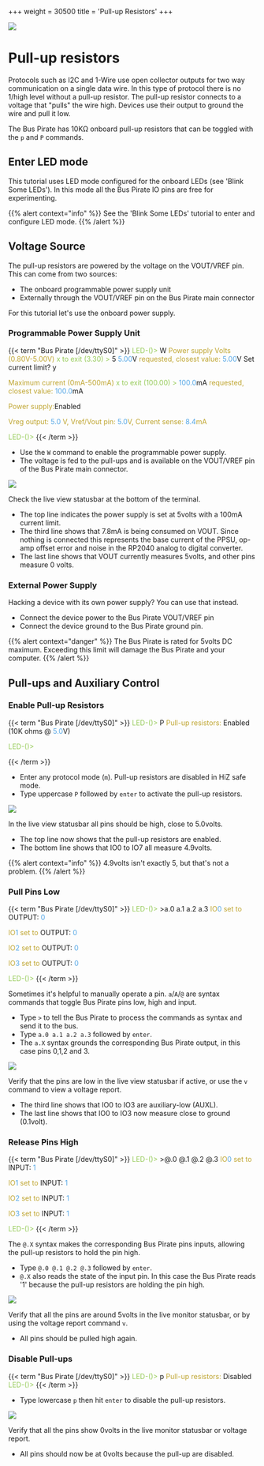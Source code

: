 +++
weight = 30500
title = 'Pull-up Resistors'
+++

![](/images/docs/fw/pullups-1024.jpg)

# Pull-up resistors

Protocols such as I2C and 1-Wire use open collector outputs for two way communication on a single data wire. In this type of protocol there is no 1/high level without a pull-up resistor. The pull-up resistor connects to a voltage that "pulls" the wire high. Devices use their output to ground the wire and pull it low.

The Bus Pirate has 10KΩ onboard pull-up resistors that can be toggled with the ```p``` and ```P``` commands.

## Enter LED mode

This tutorial uses LED mode configured for the onboard LEDs (see 'Blink Some LEDs'). In this mode all the Bus Pirate IO pins are free for experimenting.

{{% alert context="info" %}}
See the 'Blink Some LEDs' tutorial to enter and configure LED mode.
{{% /alert %}}

## Voltage Source

The pull-up resistors are powered by the voltage on the VOUT/VREF pin. This can come from two sources:

- The onboard programmable power supply unit
- Externally through the VOUT/VREF pin on the Bus Pirate main connector

For this tutorial let's use the onboard power supply.

### Programmable Power Supply Unit

{{< term "Bus Pirate [/dev/ttyS0]" >}}
<span style="color:#96cb59">LED-()></span> W
<span style="color:#bfa530"><span style="color:#bfa530">Power supply
Volts (0.80V-5.00V)</span></span>
<span style="color:#96cb59">x to exit (3.30) ></span> 5
<span style="color:#53a6e6">5.00</span>V<span style="color:#bfa530"> requested, closest value: <span style="color:#53a6e6">5.00</span></span>V
Set current limit?
y 

<span style="color:#bfa530">Maximum current (0mA-500mA)</span>
<span style="color:#96cb59">x to exit (100.00) ></span> 
<span style="color:#53a6e6">100.0</span>mA<span style="color:#bfa530"> requested, closest value: <span style="color:#53a6e6">100.0</span></span>mA

<span style="color:#bfa530">Power supply:</span>Enabled

<span style="color:#bfa530">

Vreg output: <span style="color:#53a6e6">5.0</span>
</span>
V<span style="color:#bfa530">, Vref/Vout pin: <span style="color:#53a6e6">5.0</span></span>V<span style="color:#bfa530">, Current sense: <span style="color:#53a6e6">8.4</span></span>mA
<span style="color:#bfa530">

</span>
<span style="color:#96cb59">LED-()></span> 
{{< /term >}}

 - Use the ```W``` command to enable the programmable power supply. 
 - The voltage is fed to the pull-ups and is available on the VOUT/VREF pin of the Bus Pirate main connector.

![](/images/docs/fw/pullup-statusbar-3.png)

Check the live view statusbar at the bottom of the terminal. 
- The top line indicates the power supply is set at 5volts with a 100mA current limit. 
- The third line shows that 7.8mA is being consumed on VOUT. Since nothing is connected this represents the base current of the PPSU, op-amp offset error and noise in the RP2040 analog to digital converter.
- The last line shows that VOUT currently measures 5volts, and other pins measure 0 volts.

### External Power Supply

Hacking a device with its own power supply? You can use that instead. 

- Connect the device power to the Bus Pirate VOUT/VREF pin
- Connect the device ground to the Bus Pirate ground pin.

{{% alert context="danger" %}}
The Bus Pirate is rated for 5volts DC maximum. Exceeding this limit will damage the Bus Pirate and your computer.
{{% /alert %}}

## Pull-ups and Auxiliary Control


### Enable Pull-up Resistors

{{< term "Bus Pirate [/dev/ttyS0]" >}}
<span style="color:#96cb59">LED-()></span> P
<span style="color:#bfa530"><span style="color:#bfa530">Pull-up resistors:</span></span> Enabled (10K ohms @ <span style="color:#53a6e6">5.0</span>V)

<span style="color:#96cb59">LED-()></span> 


{{< /term >}}

- Enter any protocol mode (```m```). Pull-up resistors are disabled in HiZ safe mode.
- Type uppercase ```P``` followed by ```enter``` to activate the pull-up resistors.

![](/images/docs/fw/pullup-statusbar-1.png)

In the live view statusbar all pins should be high, close to 5.0volts.
- The top line now shows that the pull-up resistors are enabled.
- The bottom line shows that IO0 to IO7 all measure 4.9volts.

{{% alert context="info" %}}
4.9volts isn't exactly 5, but that's not a problem.
{{% /alert %}}

### Pull Pins Low

{{< term "Bus Pirate [/dev/ttyS0]" >}}
<span style="color:#96cb59">LED-()></span> >a.0 a.1 a.2 a.3
<span style="color:#bfa530">IO<span style="color:#53a6e6">0<span style="color:#bfa530"> set to</span></span></span> OUTPUT: <span style="color:#53a6e6">0</span>

<span style="color:#bfa530">IO<span style="color:#53a6e6">1<span style="color:#bfa530"> set to</span></span></span> OUTPUT: <span style="color:#53a6e6">0</span>

<span style="color:#bfa530">IO<span style="color:#53a6e6">2<span style="color:#bfa530"> set to</span></span></span> OUTPUT: <span style="color:#53a6e6">0</span>

<span style="color:#bfa530">IO<span style="color:#53a6e6">3<span style="color:#bfa530"> set to</span></span></span> OUTPUT: <span style="color:#53a6e6">0</span>

<span style="color:#96cb59">LED-()></span> 
{{< /term >}}

Sometimes it's helpful to manually operate a pin. ```a```/```A```/```@``` are syntax commands that toggle Bus Pirate pins low, high and input.
- Type ```>``` to tell the Bus Pirate to process the commands as syntax and send it to the bus.
- Type ```a.0 a.1 a.2 a.3``` followed by ```enter```.
- The ```a.X``` syntax grounds the corresponding Bus Pirate output, in this case pins 0,1,2 and 3.

![](/images/docs/fw/pullup-statusbar-2.png)

Verify that the pins are low in the live view statusbar if active, or use the ```v``` command to view a voltage report.
- The third line shows that IO0 to IO3 are auxiliary-low (AUXL).
- The last line shows that IO0 to IO3 now measure close to ground (0.1volt).

### Release Pins High

{{< term "Bus Pirate [/dev/ttyS0]" >}}
<span style="color:#96cb59">LED-()></span> >@.0 @.1 @.2 @.3
<span style="color:#bfa530">IO<span style="color:#53a6e6">0<span style="color:#bfa530"> set to</span></span></span> INPUT: <span style="color:#53a6e6">1</span>

<span style="color:#bfa530">IO<span style="color:#53a6e6">1<span style="color:#bfa530"> set to</span></span></span> INPUT: <span style="color:#53a6e6">1</span>

<span style="color:#bfa530">IO<span style="color:#53a6e6">2<span style="color:#bfa530"> set to</span></span></span> INPUT: <span style="color:#53a6e6">1</span>

<span style="color:#bfa530">IO<span style="color:#53a6e6">3<span style="color:#bfa530"> set to</span></span></span> INPUT: <span style="color:#53a6e6">1</span>

<span style="color:#96cb59">LED-()></span> 
{{< /term >}}

The ```@.X``` syntax makes the corresponding Bus Pirate pins inputs, allowing the pull-up resistors to hold the pin high.  
- Type ```@.0 @.1 @.2 @.3``` followed by ```enter```.
- ```@.X``` also reads the state of the input pin. In this case the Bus Pirate reads '1' because the pull-up resistors are holding the pin high.

![](/images/docs/fw/pullup-statusbar-1.png)

Verify that all the pins are around 5volts in the live monitor statusbar, or by using the voltage report command ```v```.
- All pins should be pulled high again.

### Disable Pull-ups
{{< term "Bus Pirate [/dev/ttyS0]" >}}
<span style="color:#96cb59">LED-()></span> p
<span style="color:#bfa530">Pull-up resistors:</span> Disabled
<span style="color:#96cb59">LED-()></span>
{{< /term >}}

- Type lowercase ```p``` then hit ```enter``` to disable the pull-up resistors.

![](/images/docs/fw/pullup-statusbar-4.png)

Verify that all the pins show 0volts in the live monitor statusbar or voltage report.
- All pins should now be at 0volts because the pull-up are disabled.
